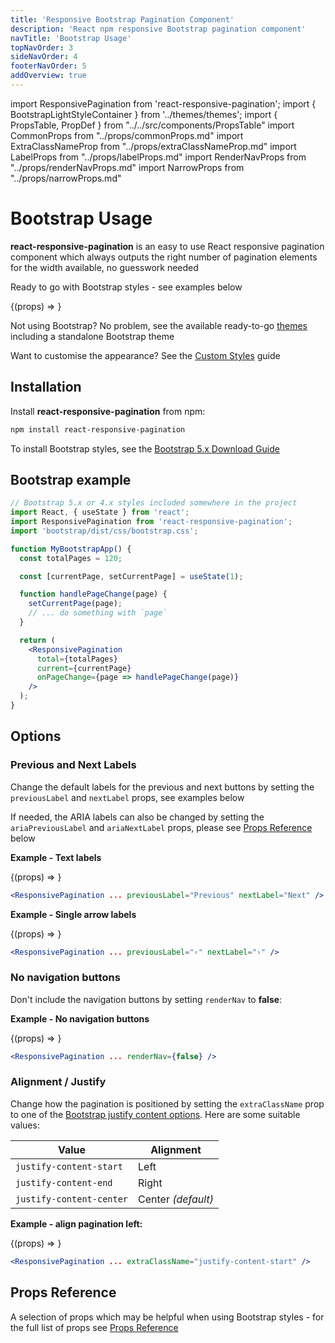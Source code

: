 ```yaml
---
title: 'Responsive Bootstrap Pagination Component'
description: 'React npm responsive Bootstrap pagination component'
navTitle: 'Bootstrap Usage'
topNavOrder: 3
sideNavOrder: 4
footerNavOrder: 5
addOverview: true
---
```


import ResponsivePagination from 'react-responsive-pagination';
import { BootstrapLightStyleContainer } from '../themes/themes';
import { PropsTable, PropDef } from "../../src/components/PropsTable"
import CommonProps from "../props/commonProps.md"
import ExtraClassNameProp from "../props/extraClassNameProp.md"
import LabelProps from "../props/labelProps.md"
import RenderNavProps from "../props/renderNavProps.md"
import NarrowProps from "../props/narrowProps.md"

# Bootstrap Usage

**react-responsive-pagination** is an easy to use React responsive pagination component which always outputs the right number of pagination elements for the width available, no guesswork needed

Ready to go with Bootstrap styles - see examples below

<BootstrapLightStyleContainer hasBorder>
  {(props) => <ResponsivePagination {...props} />}
</BootstrapLightStyleContainer>

Not using Bootstrap? No problem, see the available ready-to-go [themes](/themes) including a standalone Bootstrap theme

Want to customise the appearance? See the [Custom Styles](/custom-styled-pagination) guide

## Installation

Install **react-responsive-pagination** from npm:

```bash
npm install react-responsive-pagination
```

To install Bootstrap styles, see the [Bootstrap 5.x Download Guide](https://getbootstrap.com/docs/5.2/getting-started/download/)

## Bootstrap example

```jsx
// Bootstrap 5.x or 4.x styles included somewhere in the project
import React, { useState } from 'react';
import ResponsivePagination from 'react-responsive-pagination';
import 'bootstrap/dist/css/bootstrap.css';

function MyBootstrapApp() {
  const totalPages = 120;

  const [currentPage, setCurrentPage] = useState(1);

  function handlePageChange(page) {
    setCurrentPage(page);
    // ... do something with `page`
  }

  return (
    <ResponsivePagination
      total={totalPages}
      current={currentPage}
      onPageChange={page => handlePageChange(page)}
    />
  );
}
```

## Options

### Previous and Next Labels

Change the default labels for the previous and next buttons by setting the `previousLabel` and `nextLabel` props, see examples below

If needed, the ARIA labels can also be changed by setting the `ariaPreviousLabel` and `ariaNextLabel` props, please see [Props Reference](#props-reference) below

**Example - Text labels**

<BootstrapLightStyleContainer hasBorder>
  {(props) => <ResponsivePagination {...props} previousLabel="Previous" nextLabel="Next" />}
</BootstrapLightStyleContainer>
  
```jsx
<ResponsivePagination ... previousLabel="Previous" nextLabel="Next" />
```

**Example - Single arrow labels**

<BootstrapLightStyleContainer hasBorder>
  {(props) => <ResponsivePagination {...props} previousLabel="‹" nextLabel="›" />}
</BootstrapLightStyleContainer>

```jsx
<ResponsivePagination ... previousLabel="‹" nextLabel="›" />
```

### No navigation buttons

Don't include the navigation buttons by setting `renderNav` to **false**:

**Example - No navigation buttons**

<BootstrapLightStyleContainer hasBorder>
  {(props) => <ResponsivePagination {...props} renderNav={false} />}
</BootstrapLightStyleContainer>

```jsx
<ResponsivePagination ... renderNav={false} />
```

### Alignment / Justify

Change how the pagination is positioned by setting the `extraClassName` prop to one of the [Bootstrap justify content options](https://getbootstrap.com/docs/4.6/utilities/flex/#justify-content). Here are some suitable values:

| Value                    | Alignment          |
| ------------------------ | ------------------ |
| `justify-content-start`  | Left               |
| `justify-content-end`    | Right              |
| `justify-content-center` | Center _(default)_ |

**Example - align pagination left:**

<BootstrapLightStyleContainer>
  {(props) => <ResponsivePagination {...props} extraClassName="justify-content-start" />}
</BootstrapLightStyleContainer>

```jsx
<ResponsivePagination ... extraClassName="justify-content-start" />
```

## Props Reference

A selection of props which may be helpful when using Bootstrap styles - for the full list of props see [Props Reference](/props)

<PropsTable>
  <CommonProps />
  <LabelProps />
  <ExtraClassNameProp />
  <RenderNavProps />
  <NarrowProps />
</PropsTable>
